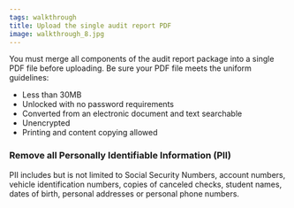 ```yaml
---
tags: walkthrough
title: Upload the single audit report PDF
image: walkthrough_8.jpg
---
```


You must merge all components of the audit report package into a single PDF file before uploading. Be sure your PDF file meets the uniform guidelines:

- Less than 30MB
- Unlocked with no password requirements
- Converted from an electronic document and text searchable
- Unencrypted
- Printing and content copying allowed

### Remove all Personally Identifiable Information (PII)

PII includes but is not limited to Social Security Numbers, account numbers, vehicle identification numbers, copies of canceled checks, student names, dates of birth, personal addresses or personal phone numbers.


